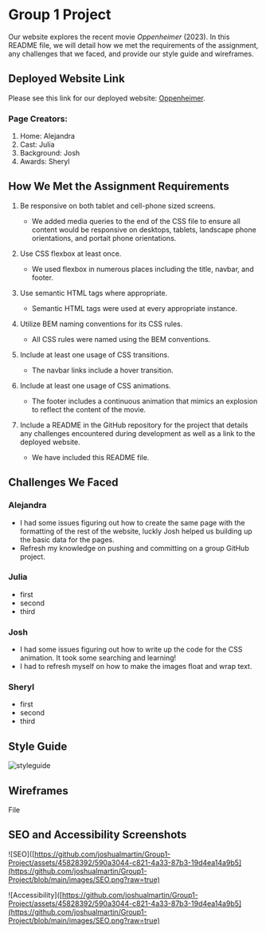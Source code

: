 # Group 1 Project

Our website explores the recent movie *Oppenheimer* (2023). In this README file, we will detail how we met the requirements of the assignment, any challenges that we faced, and provide our style guide and wireframes.

## Deployed Website Link
Please see this link for our deployed website: [Oppenheimer](https://).

### Page Creators:
1. Home: Alejandra
2. Cast: Julia
3. Background: Josh
4. Awards: Sheryl

## How We Met the Assignment Requirements

1. Be responsive on both tablet and cell-phone sized screens.
    - We added media queries to the end of the CSS file to ensure all content would be responsive on desktops, tablets, landscape phone orientations, and portait phone orientations.
    
2.	Use CSS flexbox at least once.
    - We used flexbox in numerous places including the title, navbar, and footer. 
3.	Use semantic HTML tags where appropriate.
    - Semantic HTML tags were used at every appropriate instance.
4.	Utilize BEM naming conventions for its CSS rules.
    - All CSS rules were named using the BEM conventions.
5.	Include at least one usage of CSS transitions.
    - The navbar links include a hover transition.
6.	Include at least one usage of CSS animations.
    - The footer includes a continuous animation that mimics an explosion to reflect the content of the movie.
7.	Include a README in the GitHub repository for the project that details any challenges encountered during development as well as a link to the deployed website.
    - We have included this README file.

## Challenges We Faced
### Alejandra
- I had some issues figuring out how to create the same page with the formatting of the rest of the website, luckly Josh helped us building up the basic data for the pages.
- Refresh my knowledge on pushing and committing on a group GitHub project.
### Julia
- first
- second
- third
### Josh
- I had some issues figuring out how to write up the code for the CSS animation. It took some searching and learning!
- I had to refresh myself on how to make the images float and wrap text.
### Sheryl
- first
- second
- third

## Style Guide
![styleguide](https://github.com/joshualmartin/Group1-Project/assets/45828392/590a3044-c821-4a33-87b3-19d4ea14a9b5)


## Wireframes

File

## SEO and Accessibility Screenshots
![SEO]([https://github.com/joshualmartin/Group1-Project/assets/45828392/590a3044-c821-4a33-87b3-19d4ea14a9b5](https://github.com/joshualmartin/Group1-Project/blob/main/images/SEO.png?raw=true)

![Accessibility]([https://github.com/joshualmartin/Group1-Project/assets/45828392/590a3044-c821-4a33-87b3-19d4ea14a9b5](https://github.com/joshualmartin/Group1-Project/blob/main/images/SEO.png?raw=true)

